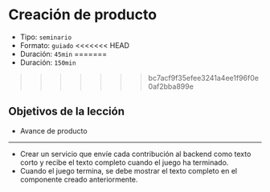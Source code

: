 # Creación de producto

* Tipo: `seminario`
* Formato: `guiado`
<<<<<<< HEAD
* Duración: `45min`
=======
* Duración: `150min`
>>>>>>> bc7acf9f35efee3241a4ee1f96f0e0af2bba899e

## Objetivos de la lección

* Avance de producto

***

* Crear un servicio que envíe cada contribución al backend como texto corto y
  recibe el texto completo cuando el juego ha terminado.
* Cuando el juego termina, se debe mostrar el texto completo en el componente
  creado anteriormente.
